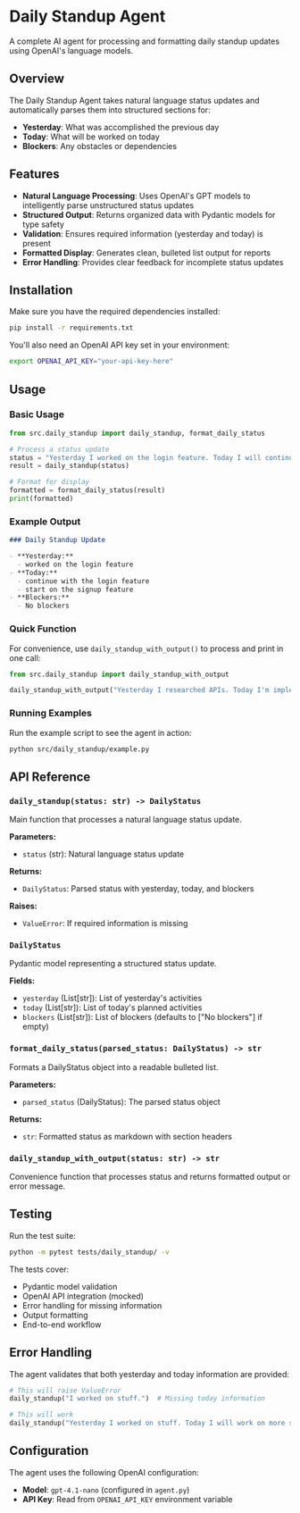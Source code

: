 # Daily Standup Agent

A complete AI agent for processing and formatting daily standup updates using OpenAI's language models.

## Overview

The Daily Standup Agent takes natural language status updates and automatically parses them into structured sections for:

- **Yesterday**: What was accomplished the previous day
- **Today**: What will be worked on today
- **Blockers**: Any obstacles or dependencies

## Features

- **Natural Language Processing**: Uses OpenAI's GPT models to intelligently parse unstructured status updates
- **Structured Output**: Returns organized data with Pydantic models for type safety
- **Validation**: Ensures required information (yesterday and today) is present
- **Formatted Display**: Generates clean, bulleted list output for reports
- **Error Handling**: Provides clear feedback for incomplete status updates

## Installation

Make sure you have the required dependencies installed:

```bash
pip install -r requirements.txt
```

You'll also need an OpenAI API key set in your environment:

```bash
export OPENAI_API_KEY="your-api-key-here"
```

## Usage

### Basic Usage

```python
from src.daily_standup import daily_standup, format_daily_status

# Process a status update
status = "Yesterday I worked on the login feature. Today I will continue with the login feature and start on the signup feature. No blockers."
result = daily_standup(status)

# Format for display
formatted = format_daily_status(result)
print(formatted)
```

### Example Output

```markdown
### Daily Standup Update

- **Yesterday:**
  - worked on the login feature
- **Today:**
  - continue with the login feature
  - start on the signup feature
- **Blockers:**
  - No blockers
```

### Quick Function

For convenience, use `daily_standup_with_output()` to process and print in one call:

```python
from src.daily_standup import daily_standup_with_output

daily_standup_with_output("Yesterday I researched APIs. Today I'm implementing authentication. Blocked by waiting for API keys.")
```

### Running Examples

Run the example script to see the agent in action:

```bash
python src/daily_standup/example.py
```

## API Reference

### `daily_standup(status: str) -> DailyStatus`

Main function that processes a natural language status update.

**Parameters:**

- `status` (str): Natural language status update

**Returns:**

- `DailyStatus`: Parsed status with yesterday, today, and blockers

**Raises:**

- `ValueError`: If required information is missing

### `DailyStatus`

Pydantic model representing a structured status update.

**Fields:**

- `yesterday` (List[str]): List of yesterday's activities
- `today` (List[str]): List of today's planned activities
- `blockers` (List[str]): List of blockers (defaults to ["No blockers"] if empty)

### `format_daily_status(parsed_status: DailyStatus) -> str`

Formats a DailyStatus object into a readable bulleted list.

**Parameters:**

- `parsed_status` (DailyStatus): The parsed status object

**Returns:**

- `str`: Formatted status as markdown with section headers

### `daily_standup_with_output(status: str) -> str`

Convenience function that processes status and returns formatted output or error message.

## Testing

Run the test suite:

```bash
python -m pytest tests/daily_standup/ -v
```

The tests cover:

- Pydantic model validation
- OpenAI API integration (mocked)
- Error handling for missing information
- Output formatting
- End-to-end workflow

## Error Handling

The agent validates that both yesterday and today information are provided:

```python
# This will raise ValueError
daily_standup("I worked on stuff.")  # Missing today information

# This will work
daily_standup("Yesterday I worked on stuff. Today I will work on more stuff.")
```

## Configuration

The agent uses the following OpenAI configuration:

- **Model**: `gpt-4.1-nano` (configured in `agent.py`)
- **API Key**: Read from `OPENAI_API_KEY` environment variable
